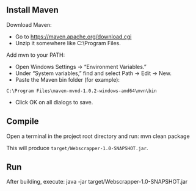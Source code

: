 ## Install Maven
Download Maven:
- Go to https://maven.apache.org/download.cgi
- Unzip it somewhere like C:\Program Files.

Add mvn to your PATH:
- Open Windows Settings → “Environment Variables.”
- Under “System variables,” find and select Path → Edit → New.
- Paste the Maven bin folder (for example):

```
C:\Program Files\maven-mvnd-1.0.2-windows-amd64\mvn\bin
```
- Click OK on all dialogs to save.

## Compile

Open a terminal in the project root directory and run:
mvn clean package

This will produce `target/Webscrapper-1.0-SNAPSHOT.jar`.

## Run

After building, execute:
java -jar target/Webscrapper-1.0-SNAPSHOT.jar